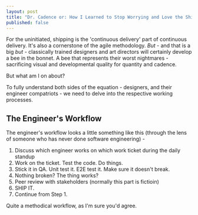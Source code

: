 ```yaml
---
layout: post
title: "Dr. Cadence or: How I Learned to Stop Worrying and Love the Ship"
published: false
---
```


For the uninitiated, shipping is the 'continuous delivery' part of continuous delivery. It's also a cornerstone of the agile methodology. *But* - and that is a big *but* - classically trained designers and art directors will certainly develop a bee in the bonnet. A bee that represents their worst nightmares - sacrificing visual and developmental quality for quantity and cadence.

But what am I on about?

To fully understand both sides of the equation - designers, and their engineer compatriots - we need to delve into the respective working processes. 

## The Engineer's Workflow

The engineer's workflow looks a little something like this (through the lens of someone who has never done software engineering) - 

1. Discuss which engineer works on which work ticket during the daily standup
2. Work on the ticket. Test the code. Do things.
3. Stick it in QA. Unit test it. E2E test it. Make sure it doesn't break.
4. Nothing broken? The thing works?
5. Peer review with stakeholders (normally this part is fictioin)
6. SHIP IT.
7. Continue from Step 1. 

Quite a methodical workflow, as I'm sure you'd agree. 


